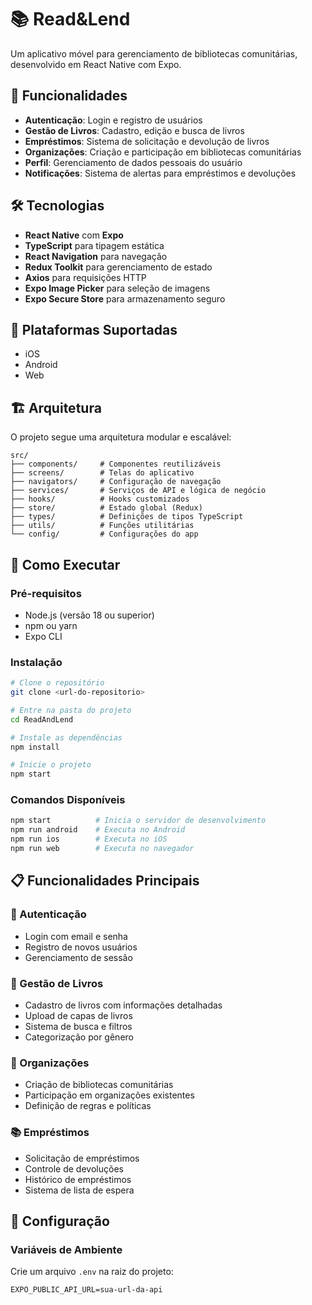 # 📚 Read&Lend

Um aplicativo móvel para gerenciamento de bibliotecas comunitárias, desenvolvido em React Native com Expo.

## 🚀 Funcionalidades

- **Autenticação**: Login e registro de usuários
- **Gestão de Livros**: Cadastro, edição e busca de livros
- **Empréstimos**: Sistema de solicitação e devolução de livros
- **Organizações**: Criação e participação em bibliotecas comunitárias
- **Perfil**: Gerenciamento de dados pessoais do usuário
- **Notificações**: Sistema de alertas para empréstimos e devoluções

## 🛠️ Tecnologias

- **React Native** com **Expo**
- **TypeScript** para tipagem estática
- **React Navigation** para navegação
- **Redux Toolkit** para gerenciamento de estado
- **Axios** para requisições HTTP
- **Expo Image Picker** para seleção de imagens
- **Expo Secure Store** para armazenamento seguro

## 📱 Plataformas Suportadas

- iOS
- Android
- Web

## 🏗️ Arquitetura

O projeto segue uma arquitetura modular e escalável:

```
src/
├── components/     # Componentes reutilizáveis
├── screens/        # Telas do aplicativo
├── navigators/     # Configuração de navegação
├── services/       # Serviços de API e lógica de negócio
├── hooks/          # Hooks customizados
├── store/          # Estado global (Redux)
├── types/          # Definições de tipos TypeScript
├── utils/          # Funções utilitárias
└── config/         # Configurações do app
```

## 🚀 Como Executar

### Pré-requisitos
- Node.js (versão 18 ou superior)
- npm ou yarn
- Expo CLI

### Instalação
```bash
# Clone o repositório
git clone <url-do-repositorio>

# Entre na pasta do projeto
cd ReadAndLend

# Instale as dependências
npm install

# Inicie o projeto
npm start
```

### Comandos Disponíveis
```bash
npm start          # Inicia o servidor de desenvolvimento
npm run android    # Executa no Android
npm run ios        # Executa no iOS
npm run web        # Executa no navegador
```

## 📋 Funcionalidades Principais

### 🔐 Autenticação
- Login com email e senha
- Registro de novos usuários
- Gerenciamento de sessão

### 📖 Gestão de Livros
- Cadastro de livros com informações detalhadas
- Upload de capas de livros
- Sistema de busca e filtros
- Categorização por gênero

### 🏢 Organizações
- Criação de bibliotecas comunitárias
- Participação em organizações existentes
- Definição de regras e políticas

### 📚 Empréstimos
- Solicitação de empréstimos
- Controle de devoluções
- Histórico de empréstimos
- Sistema de lista de espera

## 🔧 Configuração

### Variáveis de Ambiente
Crie um arquivo `.env` na raiz do projeto:
```
EXPO_PUBLIC_API_URL=sua-url-da-api
```


